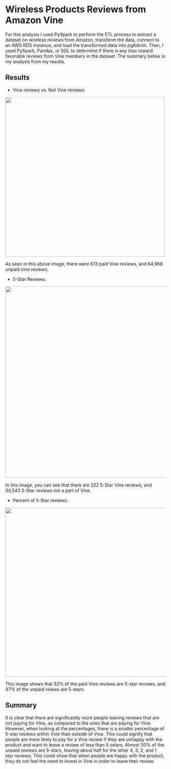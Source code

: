 # Wireless Products Reviews from Amazon Vine

For this analysis I used PySpark to perform the ETL process to extract a dataset on wireless reviews from Amazon, transform the data, connect to an AWS RDS instance, and load the transformed data into pgAdmin. Then, I used PySpark, Pandas, or SQL to determine if there is any bias toward favorable reviews from Vine members in the dataset. The summary below is my analysis from my results.

## Results
- Vine reviews vs. Not Vine reviews:
<img src="https://user-images.githubusercontent.com/99522862/187047442-c8722b95-58d2-4f0d-9ad5-3c8e0f756347.png" width="500">

As seen in this above image, there were 613 paid Vine reviews, and 64,968 unpaid vine reviews. 

- 5-Star Reviews:
<img src="https://user-images.githubusercontent.com/99522862/187047592-6d6468b8-5abe-46d1-89d9-752b7afe22d7.png" width="600">

In this image, you can see that there are 222 5-Star Vine reviews, and 30,543 5-Star reviews not a part of Vine.

- Percent of 5-Star reviews:
<img src="https://user-images.githubusercontent.com/99522862/187048927-df61a623-74d6-49c1-9d80-39819922e659.png" width="530">

This image shows that 32% of the paid Vine reviews are 5-star reviews, and 47% of the unpaid reiews are 5-stars.


## Summary
It is clear that there are significantly more people leaving reviews that are not paying for Vine, as compared to the ones that are paying for Vine. However, when looking at the percentages, there is a smaller percentage of 5-star reviews within Vine than outside of Vine. This could signify that people are more likely to pay for a Vine review if they are unhappy with the product and want to leave a review of less than 5 sstars. Almost 50% of the unpaid reviews are 5-stars, leaving about half for the other 4, 3, 2, and 1 star reviews. This could show that when people are happy with the product, they do not feel the need to invest in Vine in order to leave their review.
